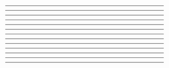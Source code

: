 ---
-------
-------
-------
-------
-------
-------
-------
-------
-------
-------
-------
-------
